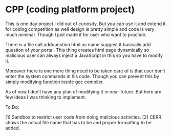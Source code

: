 # CPP (coding platform project)

This is one day project I did out of curiosity. But you can use it and extend it for coding competition as well design is pretty simple and code is very much minimal. Though I just made it for user who want to practice.

There is a file call addquestion.html as name suggest it basically add question of your portal. This thing creates html page dynamically so malicious user can always inject a JavaScript in this so you have to modify it.


Moreover there is one more thing need to be taken care of is that user don’t enter the system commands in his code. Though you can prevent this by simply modifying function inside gcc compiler.


As of now I don’t have any plan of modifying it in near future. But here are few ideas I was thinking to implement.

To Do:

[1] Sandbox to restrict user code from doing malicious activities.
[2] CERR shows the actual file name that has to be and proper formatting to be added.
